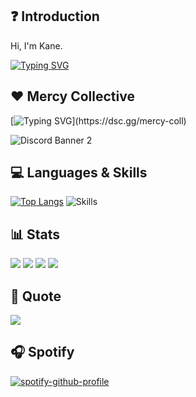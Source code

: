 ## ❓ Introduction

Hi, I'm Kane.

[![Typing SVG](https://readme-typing-svg.herokuapp.com?duration=7000&lines=FiveM+Developer)](https://git.io/typing-svg)

## ❤️ Mercy Collective

[![Typing SVG](https://readme-typing-svg.herokuapp.com?duration=3000&color=78CEF7&multiline=true&width=650&height=110&lines=I+founded+Mercy+Collective+with+%40RazerFiveM.;Together+we+offer+script+support+and+scripts+for+FiveM.;Do+you+need+support%3F+Do+not+hesitate+and+join+our+Discord.;)](https://dsc.gg/mercy-coll)

![Discord Banner 2](https://discordapp.com/api/guilds/878379225357369404/widget.png?style=banner2)

## 💻 Languages & Skills
[![Top Langs](https://github-readme-stats.vercel.app/api/top-langs/?username=AwayFromKane&layout=compact)](https://github.com/AwayFromKane)
![Skills](https://skillicons.dev/icons?i=html,css,sass,js,ts,php,nodejs,mongodb,mysql,md,git,bash,cloudflare,jquery,nginx,vscode&theme=light)

## 📊 Stats

![](https://img.shields.io/github/followers/awayfromkane?style=for-the-badge)
![](https://komarev.com/ghpvc/?username=awayfromkane&color=blue&style=for-the-badge)
![](https://img.shields.io/youtube/channel/subscribers/UCaE1me_eiSmYH_A7HHJraVA?style=for-the-badge)
![](https://img.shields.io/youtube/channel/views/UCaE1me_eiSmYH_A7HHJraVA?style=for-the-badge)

## 📃 Quote

<p align="left">
  <img src="https://quotes-github-readme.vercel.app/api?type=horizontal&theme=light)]"  
</p>

## 🎧 Spotify
[![spotify-github-profile](https://spotify-github-profile.vercel.app/api/view?uid=31am2lthekdqoa4m4yzlzztr75yu&cover_image=true&theme=novatorem )]([Profile](https://open.spotify.com/user/31am2lthekdqoa4m4yzlzztr75yu))
